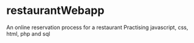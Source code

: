 # restaurantWebapp
An online reservation process for a restaurant
Practising javascript, css, html, php and sql 
